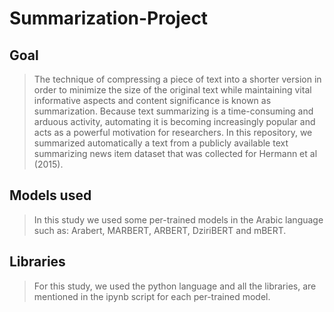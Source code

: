 # Summarization-Project

## Goal

> The technique of compressing a piece of text into a shorter version in order to minimize the size of the original text while maintaining vital informative aspects and content significance is known as summarization.
Because text summarizing is a time-consuming and arduous activity, automating it is becoming increasingly popular and acts as a powerful motivation for researchers.
In this repository, we summarized automatically a text from a publicly available text summarizing news item dataset that was collected for Hermann et al (2015). 

## Models used

> In this study we used some per-trained models in the Arabic language such as: Arabert, MARBERT, ARBERT, DziriBERT and mBERT.

## Libraries

> For this study, we used the python language and all the libraries, are mentioned in the ipynb script for each per-trained model.
